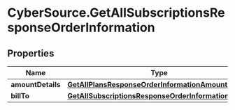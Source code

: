 # CyberSource.GetAllSubscriptionsResponseOrderInformation

## Properties
Name | Type | Description | Notes
------------ | ------------- | ------------- | -------------
**amountDetails** | [**GetAllPlansResponseOrderInformationAmountDetails**](GetAllPlansResponseOrderInformationAmountDetails.md) |  | [optional] 
**billTo** | [**GetAllSubscriptionsResponseOrderInformationBillTo**](GetAllSubscriptionsResponseOrderInformationBillTo.md) |  | [optional] 


